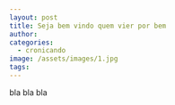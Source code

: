 ```yaml
---
layout: post
title: Seja bem vindo quem vier por bem
author:
categories:
  - cronicando
image: /assets/images/1.jpg
tags:
---
```

bla bla bla
